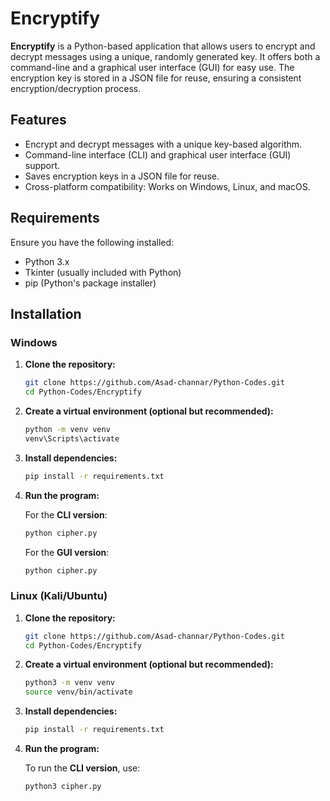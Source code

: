 # Encryptify

**Encryptify** is a Python-based application that allows users to encrypt and decrypt messages using a unique, randomly generated key. It offers both a command-line and a graphical user interface (GUI) for easy use. The encryption key is stored in a JSON file for reuse, ensuring a consistent encryption/decryption process.

## Features

- Encrypt and decrypt messages with a unique key-based algorithm.
- Command-line interface (CLI) and graphical user interface (GUI) support.
- Saves encryption keys in a JSON file for reuse.
- Cross-platform compatibility: Works on Windows, Linux, and macOS.

## Requirements

Ensure you have the following installed:

- Python 3.x
- Tkinter (usually included with Python)
- pip (Python's package installer)

## Installation

### Windows

1. **Clone the repository:**

    ```bash
    git clone https://github.com/Asad-channar/Python-Codes.git
    cd Python-Codes/Encryptify
    ```

2. **Create a virtual environment (optional but recommended):**

    ```bash
    python -m venv venv
    venv\Scripts\activate
    ```

3. **Install dependencies:**

    ```bash
    pip install -r requirements.txt
    ```

4. **Run the program:**

   For the **CLI version**:

   ```bash
   python cipher.py
    ````
      For the **GUI version**:

   ```bash
   python cipher.py

### Linux (Kali/Ubuntu)

1. **Clone the repository:**

    ```bash
    git clone https://github.com/Asad-channar/Python-Codes.git
    cd Python-Codes/Encryptify
    ```

2. **Create a virtual environment (optional but recommended):**

    ```bash
    python3 -m venv venv
    source venv/bin/activate
    ```

3. **Install dependencies:**

    ```bash
    pip install -r requirements.txt
    ```

4. **Run the program:**

   To run the **CLI version**, use:

   ```bash
   python3 cipher.py

